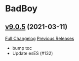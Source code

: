 # BadBoy

## [v9.0.5](https://github.com/funkydude/BadBoy/tree/v9.0.5) (2021-03-11)
[Full Changelog](https://github.com/funkydude/BadBoy/compare/v9.0.3...v9.0.5) [Previous Releases](https://github.com/funkydude/BadBoy/releases)

- bump toc  
- Update esES (#132)  
